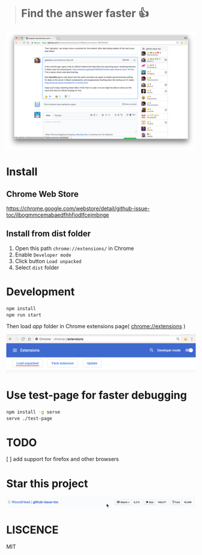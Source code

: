 > # Find the answer faster :+1:


![](screenshots/screenshot1.png)

# Install

## Chrome Web Store
https://chrome.google.com/webstore/detail/github-issue-toc/ilbogmmcemabaedfhhfiodlfcejmbnge

## Install from dist folder
1. Open this path ```chrome://extensions/``` in Chrome
2. Enable ```Developer mode```
3. Click button ```Load unpacked```
4. Select ```dist``` folder

# Development

```bash
npm install
npm run start
```


Then load *app* folder in Chrome extensions page( [chrome://extensions](chrome://extensions) )

![](screenshots/load-unpack.png)


# Use test-page for faster debugging

```bash
npm install -g serve
serve ./test-page

```

# TODO
[ ] add support for firefox and other browsers

# Star this project
![](screenshots/star.gif)

# LISCENCE
MIT
